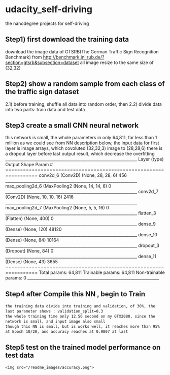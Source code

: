 # udacity_self-driving
 the nanodegree projects for self-driving

## Step1)  first download the training data 
   download the image data of GTSRB(The German Traffic Sign Recognition Benchmark) from http://benchmark.ini.rub.de/?section=gtsrb&subsection=dataset
   all image resize to the same size of (32,32)
   
## Step2) show a random sample from each class of the traffic sign dataset 
   2.1) before training, shuffle all data into random order, then
   2.2) divide data into two parts: train data and test data
   
## Step3 create a small CNN neural network   
   this network is small, the whole parameters in only 64,811, far less than 1 million
   as we could see from NN description below, the input data for first layer is image arrays, which covoluted (32,32,3) image to (28,28,6) 
   there is a dropout layer before last output result, which decrease the overfitting
    _________________________________________________________________
    Layer (type)                 Output Shape              Param #   
    =================================================================
    conv2d_6 (Conv2D)            (None, 28, 28, 6)         456       
    _________________________________________________________________
    max_pooling2d_6 (MaxPooling2 (None, 14, 14, 6)         0         
    _________________________________________________________________
    conv2d_7 (Conv2D)            (None, 10, 10, 16)        2416      
    _________________________________________________________________
    max_pooling2d_7 (MaxPooling2 (None, 5, 5, 16)          0         
    _________________________________________________________________
    flatten_3 (Flatten)          (None, 400)               0         
    _________________________________________________________________
    dense_9 (Dense)              (None, 120)               48120     
    _________________________________________________________________
    dense_10 (Dense)             (None, 84)                10164     
    _________________________________________________________________
    dropout_3 (Dropout)          (None, 84)                0         
    _________________________________________________________________
    dense_11 (Dense)             (None, 43)                3655      
    =================================================================
    Total params: 64,811
    Trainable params: 64,811
    Non-trainable params: 0
    _________________________________________________________________
   
## Step4 after Compile this NN , begin to Train
    the training data divide into training and validation, of 30%, the last parameter shows : validation_split=0.3
    the whole training time only 12.56 second on my GTX2080, since the network is small, and input image also small
    though this NN is small, but is works well, it reaches more than 95% at Epoch 10/20, and accuracy reaches at 0.9807 at last

## Step5 test on the trained model performance on test data

    <img src="/readme_images/accuracy.png">    
